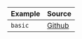 | Example | Source                                                                 |
| ------- | ---------------------------------------------------------------------- |
| `basic` | [Github](https://github.com/wzc520pyfm/utype/tree/main/examples/basic) |
